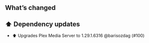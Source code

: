 ## What’s changed

## ⬆️ Dependency updates

- ⬆️ Upgrades Plex Media Server to 1.29.1.6316 @barisozdag (#100)
